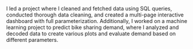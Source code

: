 I led a project where I cleaned and fetched data using SQL queries, conducted thorough data cleaning, and created a multi-page interactive dashboard with full parameterization. Additionally, I worked on a machine learning project to predict bike sharing demand, where I analyzed and decoded data to create various plots and evaluate demand based on different parameters.

